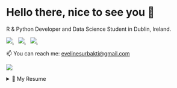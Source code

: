 <h1 align='left'>
Hello there, nice to see you 👋 
</h1>

<p align='left'>
R & Python Developer and Data Science Student in Dublin, Ireland.
</p>

<p align='left'>
  <a href="https://rpubs.com/evelinesurbakti">
    <img src="https://img.shields.io/badge/r-%23276DC3.svg?&style=for-the-badge&logo=r&logoColor=white" />
  </a>&nbsp;&nbsp;
  <a href="https://www.linkedin.com/in/evelinesurbakti/">
    <img src="https://img.shields.io/badge/linkedin-%230077B5.svg?&style=for-the-badge&logo=linkedin&logoColor=white" />
  </a>&nbsp;&nbsp;
  <a href="https://instagram.com/evelinesurbakti">
    <img src="https://img.shields.io/badge/instagram-%23E4405F.svg?&style=for-the-badge&logo=instagram&logoColor=white" />        
  </a>&nbsp;&nbsp;

<p align='left'>
  📫 You can reach me: <a href='mailto: evelinesurbakti@gmail.com'>evelinesurbakti@gmail.com</a>
</p>
<p align='left'>
  <a href="#"><img src="https://badges.pufler.dev/visits/evelinesurbakti/evelinesurbakti"></a>
</p>

<details>
  <summary>📃 My Resume</summary>


## Education

- 📖 **MSc in Data and Computational Science**\
📆 2019 - 2020\
📍 **University College Dublin** - Dublin, Ireland


- 📖 **BSc in Industrial Engineering**\
📆 2012 - 2016\
📍 **President University** - Bekasi, Indonesia

## Experience
- 👨‍💻 **Business Analyst**\
📆 2016 - 2019\
📍 **Bank Central Asia** - Jakarta, Indonesia

</details>


<!--
**evelinesurbakti/evelinesurbakti** is a ✨ _special_ ✨ repository because its `README.md` (this file) appears on your GitHub profile.

Here are some ideas to get you started:

- 🔭 I’m currently working on ...
- 🌱 I’m currently learning ...
- 👯 I’m looking to collaborate on ...
- 🤔 I’m looking for help with ...
- 💬 Ask me about ...
- 📫 How to reach me: ...
- 😄 Pronouns: ...
- ⚡ Fun fact: ...
-->
